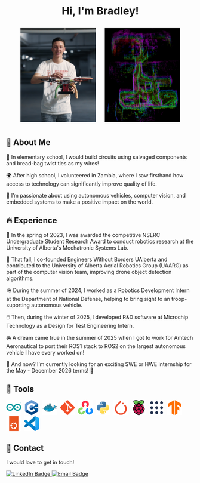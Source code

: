 <h1 align="center"> Hi, I'm Bradley! </h1>


<p align="middle">
  <img src="https://github.com/BradleyBravender/BradleyBravender/blob/main/_A654031.00_00_00_24.Still007.jpg?raw=true" width="40%" style="margin: 10px;" />
  <img src="https://github.com/BradleyBravender/BradleyBravender/blob/main/rviz_screenshot_2023_09_09-21_11_59.png?raw=true" width="40%" style="margin: 10px;" />
</p>

## 📖 About Me

🔬 In elementary school, I would build circuits using salvaged components and bread-bag twist ties as my wires!

🌍 After high school, I volunteered in Zambia, where I saw firsthand how access to technology can significantly improve quality of life.

🧠 I’m passionate about using autonomous vehicles, computer vision, and embedded systems to make a positive impact on the world.

## 🔥 Experience

🤖 In the spring of 2023, I was awarded the competitive NSERC Undergraduate Student Research Award to conduct robotics research at the University of Alberta's Mechatronic Systems Lab.

🚁 That fall, I co-founded Engineers Without Borders UAlberta and contributed to the University of Alberta Aerial Robotics Group (UAARG) as part of the computer vision team, improving drone object detection algorithms.

🪖 During the summer of 2024, I worked as a Robotics Development Intern at the Department of National Defense, helping to bring sight to an troop-suporting autonomous vehicle.

🖱️ Then, during the winter of 2025, I developed R&D software at Microchip Technology as a Design for Test Engineering Intern.

🚘 A dream came true in the summer of 2025 when I got to work for Amtech Aeronautical to port their ROS1 stack to ROS2 on the largest autonomous vehicle I have every worked on! 

👀 And now? I’m currently looking for an exciting SWE or HWE internship for the May - December 2026 terms! 🚨

## 🧰 Tools

<div>
  <img src="https://github.com/devicons/devicon/blob/master/icons/arduino/arduino-original.svg" title="Arduino" alt="Arduino" width="40" height="40"/>&nbsp;
  <img src="https://github.com/devicons/devicon/blob/master/icons/cplusplus/cplusplus-original.svg" title="C++" alt="C++" width="40" height="40"/>&nbsp;
  <img src="https://github.com/devicons/devicon/blob/master/icons/docker/docker-original.svg" title="Docker" alt="Docker" width="40" height="40"/>&nbsp;
  <img src="https://github.com/devicons/devicon/blob/master/icons/git/git-original.svg" title="Git" alt="Git" width="40" height="40"/>&nbsp;
  <img src="https://github.com/devicons/devicon/blob/master/icons/opencv/opencv-original.svg" title="OpenCV" alt="OpenCV" width="40" height="40"/>&nbsp;
  <img src="https://github.com/devicons/devicon/blob/master/icons/python/python-original.svg"  title="Python" alt="Python" width="40" height="40"/>&nbsp;
  <img src="https://github.com/devicons/devicon/blob/master/icons/pytorch/pytorch-original.svg" title="PyTorch" alt="PyTorch" width="40" height="40"/>&nbsp;
  <img src="https://github.com/devicons/devicon/blob/master/icons/raspberrypi/raspberrypi-original.svg" title="Raspberry Pi" alt="Raspberry Pi" width="40" height="40"/>&nbsp;
  <img src="https://github.com/devicons/devicon/blob/master/icons/ros/ros-original.svg" title="ROS" alt="ROS" width="40" height="40"/>&nbsp;
  <img src="https://github.com/devicons/devicon/blob/master/icons/tensorflow/tensorflow-original.svg" title="TensorFlow"  alt="TensorFlow" width="40" height="40"/>&nbsp;
  <img src="https://github.com/devicons/devicon/blob/master/icons/ubuntu/ubuntu-original.svg" title="Ubuntu"  alt="Ubuntu" width="40" height="40"/>&nbsp;
  <img src="https://github.com/devicons/devicon/blob/master/icons/vscode/vscode-original.svg" title="VS Code" alt="VS Code" width="40" height="40"/>&nbsp;
</div>

## 📲 Contact

I would love to get in touch!

<div id="badges">
  <a href="https://www.linkedin.com/in/BradleyBravender/">
    <img src="https://img.shields.io/badge/LinkedIn-blue?style=for-the-badge&logo=linkedin&logoColor=white" alt="LinkedIn Badge"/>
  </a>
  <a href="mailto:bsbraven@ualberta.ca">
    <img src="https://img.shields.io/badge/Email-red?style=for-the-badge&logo=gmail&logoColor=white" alt="Email Badge"/>
  </a>
</div>

<!---
BradleyBravender/BradleyBravender is a ✨ special ✨ repository because its `README.md` (this file) appears on your GitHub profile.
You can click the Preview link to take a look at your changes.
--->
